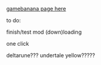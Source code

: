 [gamebanana page here](https://gamebanana.com/wips/84687)

to do:

finish/test mod (down)loading

one click

deltarune??? undertale yellow?????
